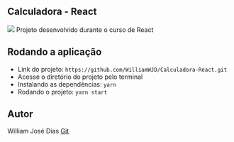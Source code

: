## Calculadora - React
![]('./Calc.jpg')
Projeto desenvolvido durante o curso de React

## Rodando a aplicação

- Link do projeto: `https://github.com/WilliamWJD/Calculadora-React.git`
- Acesse o diretório do projeto pelo terminal
- Instalando as dependências: `yarn`
- Rodando o projeto: `yarn start`

## Autor

William José Dias [Git](https://github.com/WilliamWJD)
